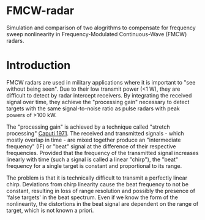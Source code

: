 # FMCW-radar
Simulation and comparison of two alogrithms to compensate for frequency sweep nonlinearity in Frequency-Modulated Continuous-Wave (FMCW) radars.

# Introduction
FMCW radars are used in military applications where it is important to "see without being seen". Due to their low transmit power (<1 W), they are difficult to detect by radar intercept receivers. By integrating the received signal over time, they achieve the  "processing gain" necessary to detect targets with the same signal-to-noise ratio as pulse radars with peak powers of >100 kW.

The "processing gain" is achieved by a technique called "stretch processing" [Caputi 1971](http://ieeexplore.ieee.org/xpls/abs_all.jsp?arnumber=4103696). The received and transmitted signals - which mostly overlap in time - are mixed together produce an "intermediate frequency" (IF) or "beat" signal at the difference of their respective frequencies. Provided that the frequency of the transmitted signal increases linearly with time (such a signal is called a linear "chirp"), the "beat" frequency for a single target is constant and proportional to its range.

The problem is that it is technically difficult to transmit a perfectly linear chirp. Deviations from chirp linearity cause the beat frequency to not be constant, resulting in loss of range resolution and possibly the presence of 'false targets' in the beat spectrum. Even if we know the form of the nonlinearity, the distortions in the beat signal are dependent on the range of target, which is not known a priori.

